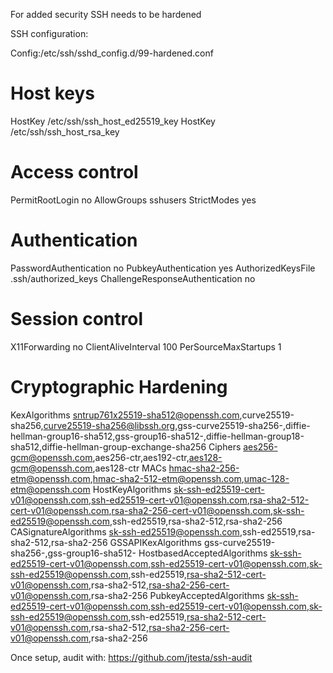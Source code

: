 For added security SSH needs to be hardened


SSH configuration:

Config:/etc/ssh/sshd_config.d/99-hardened.conf


# Host keys
HostKey /etc/ssh/ssh_host_ed25519_key
HostKey /etc/ssh/ssh_host_rsa_key
# Access control
PermitRootLogin no
AllowGroups sshusers
StrictModes yes
# Authentication
PasswordAuthentication no
PubkeyAuthentication yes
AuthorizedKeysFile .ssh/authorized_keys
ChallengeResponseAuthentication no
# Session control
X11Forwarding no
ClientAliveInterval 100
PerSourceMaxStartups 1
# Cryptographic Hardening
KexAlgorithms sntrup761x25519-sha512@openssh.com,curve25519-sha256,curve25519-sha256@libssh.org,gss-curve25519-sha256-,diffie-hellman-group16-sha512,gss-group16-sha512-,diffie-hellman-group18-sha512,diffie-hellman-group-exchange-sha256
Ciphers aes256-gcm@openssh.com,aes256-ctr,aes192-ctr,aes128-gcm@openssh.com,aes128-ctr
MACs hmac-sha2-256-etm@openssh.com,hmac-sha2-512-etm@openssh.com,umac-128-etm@openssh.com
HostKeyAlgorithms sk-ssh-ed25519-cert-v01@openssh.com,ssh-ed25519-cert-v01@openssh.com,rsa-sha2-512-cert-v01@openssh.com,rsa-sha2-256-cert-v01@openssh.com,sk-ssh-ed25519@openssh.com,ssh-ed25519,rsa-sha2-512,rsa-sha2-256
CASignatureAlgorithms sk-ssh-ed25519@openssh.com,ssh-ed25519,rsa-sha2-512,rsa-sha2-256
GSSAPIKexAlgorithms gss-curve25519-sha256-,gss-group16-sha512-
HostbasedAcceptedAlgorithms sk-ssh-ed25519-cert-v01@openssh.com,ssh-ed25519-cert-v01@openssh.com,sk-ssh-ed25519@openssh.com,ssh-ed25519,rsa-sha2-512-cert-v01@openssh.com,rsa-sha2-512,rsa-sha2-256-cert-v01@openssh.com,rsa-sha2-256
PubkeyAcceptedAlgorithms sk-ssh-ed25519-cert-v01@openssh.com,ssh-ed25519-cert-v01@openssh.com,sk-ssh-ed25519@openssh.com,ssh-ed25519,rsa-sha2-512-cert-v01@openssh.com,rsa-sha2-512,rsa-sha2-256-cert-v01@openssh.com,rsa-sha2-256


Once setup, audit with: https://github.com/jtesta/ssh-audit